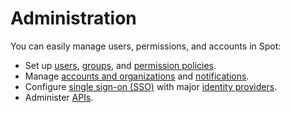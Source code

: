 <meta name="description" content="Manage users, permissions, and accounts in Spot">
<meta name="keywords" content="user, group, permission policy, permission policies, manage account and organization, api token, single sign on, SSO, Okta, adfs, saml">

# Administration

You can easily manage users, permissions, and accounts in Spot:
- Set up [users](administration/users-a/), [groups](administration/groups/), and [permission policies](administration/policies/).
- Manage [accounts and organizations](administration/organizations/) and [notifications](administration/notification-center/).
- Configure [single sign-on (SSO)](administration/sso-access-control/) with major [identity providers](administration/identity-providers/).
- Administer [APIs](administration/api/).
